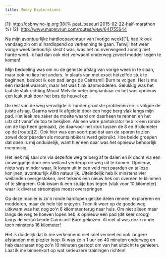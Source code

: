 ```yaml
---
title: Muddy Explorations
---
```

[1]: http://csbnw.no-ip.org:38{% post_baseurl 2015-02-22-half-marathon %}
[2]: http://www.mapmyrun.com/routes/view/641755644

Na mijn avontuurlijke hardloopavontuur van [vorige week][1], had ik ook vandaag zin om al hardlopend op verkenning te gaan. Terwijl het weer vorige week behoorlijk slecht was, was het nu overwegend zonnig met harde wind. Ik had dan ook niet verwacht onderweg zoveel modder tegen te komen!

Mijn bedoeling was om nu de gemiste afslag van vorige week in te slaan, maar ook nu liep het anders. In plaats van met exact hetzelfde stuk te beginnen, besloot ik een pad langs de Cairnsmill Burn te volgen. Het is me een raadsel waarom, maar het was flink aanmodderen. Gelukkig was het laatste stuk richting Mount Melville beter begaanbaar en het was opnieuw een leuk stuk door het bos de heuvel op.

De rest van de weg vervolgde ik zonder grootste problemen en ik volgde de juiste afslag. Daarna werd ik afgeleid door een hoge berg vlak langs mijn pad. Het leek me zeker de moeite waard om daarheen te rennen en het uitzicht vanaf de top te bekijken. Als een ware pantokrator heb ik een ronde om de top heen gemaakt, zie daarvoor het stuk tussen de 8 en 9 kilometer op de [route][2]. Ook hier was een soort pad dat aan de sporen te zien zowel door paarden als mountainbikers werd gebruikt. Hoe beide groepen dat doen is mij onduidelijk, want hier een daar was het opnieuw behoorlijk moerassig.

Het leek mij saai om via dezelfde weg te berg af te dalen en ik dacht via een omweggetje door een weiland verderop de weg uit te komen. Opnieuw, niets was minder waar. Ik kwam uit in een veld met paarden en talloze konijnen, avontuurlijk Ã©n natuurlijk. Uiteindelijk heb ik minstens vier weilanden overgestoken, met telkens een nieuw hek om overeen te klimmen of te slingeren. Ook kwam ik een stukje bos tegen (vlak voor 10 kilometer) waar ik diverse stroompjes moest overspringen.

Op deze manier is zo'n ronde hardlopen gelijke delen rennen, exploreren en modderen, maar de hele tijd enjoyen. Toen ik weer op de goede weg uitkwam was het nog zo'n 6 kilometer terug naar huis. Om niet alleen maar langs de weg te hoeven lopen heb ik opnieuw een pad (dit keer droog) langs de vertakkende Cairnsmill Burn gekozen. Al met al was deze ronde toch minstens 16 kilometer!

Het is duidelijk dat ik me verkennend niet snel verveel en ook langere afstanden met plezier loop. Ik was zo'n 1 uur en 40 minuten onderweg en heb daarnaast nog zo'n 10 minuten gestopt om van het uitzicht te genieten. Laat ik me binnenkort op wat serieuzere trainingen richten!